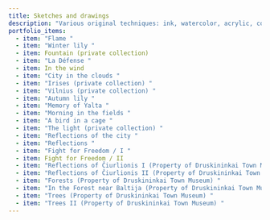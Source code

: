 ```yaml
---
title: Sketches and drawings
description: "Various original techniques: ink, watercolor, acrylic, collage"
portfolio_items:
  - item: "Flame "
  - item: "Winter lily "
  - item: Fountain (private collection)
  - item: "La Défense "
  - item: In the wind
  - item: "City ​​in the clouds "
  - item: "Irises (private collection) "
  - item: "Vilnius (private collection) "
  - item: "Autumn lily "
  - item: "Memory of Yalta "
  - item: "Morning in the fields "
  - item: "A bird in a cage "
  - item: "The light (private collection) "
  - item: "Reflections of the city "
  - item: "Reflections "
  - item: "Fight for Freedom / I "
  - item: Fight for Freedom / II
  - item: "Reflections of Čiurlionis I (Property of Druskininkai Town Museum) "
  - item: "Reflections of Čiurlionis II (Property of Druskininkai Town Museum) "
  - item: "Forests (Property of Druskininkai Town Museum) "
  - item: "In the Forest near Baltija (Property of Druskininkai Town Museum) "
  - item: "Trees (Property of Druskininkai Town Museum) "
  - item: "Trees II (Property of Druskininkai Town Museum) "
---
```

